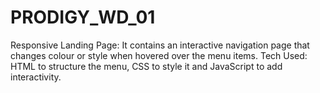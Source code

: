 # PRODIGY_WD_01
Responsive Landing Page: It contains an interactive navigation page that changes colour or style when hovered over the menu items. Tech Used: HTML to structure the menu, CSS to style it and JavaScript to add interactivity.
